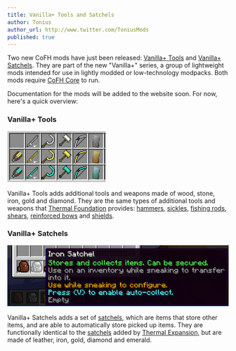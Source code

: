 ```yaml
---
title: Vanilla+ Tools and Satchels
author: Tonius
author_url: http://www.twitter.com/ToniusMods
published: true
---
```


Two new CoFH mods have just been released: [Vanilla+
Tools](https://minecraft.curseforge.com/projects/cofh-vanilla-tools) and
[Vanilla+
Satchels](https://minecraft.curseforge.com/projects/cofh-vanilla-satchels). They
are part of the new "Vanilla+" series, a group of lightweight mods intended for use
in lightly modded or low-technology modpacks. Both mods require [CoFH
Core](/docs/cofh-core-4/) to run.

Documentation for the mods will be added to the website soon. For now, here's a
quick overview:

### Vanilla+ Tools
![Vanilla+ Tools overview](/assets/images/posts/2018-06-01-vanillaplus-tools-and-satchels/tools.png)

Vanilla+ Tools adds additional tools and weapons made of wood, stone, iron, gold and
diamond. They are the same types of additional tools and weapons that [Thermal
Foundation](/docs/thermal-foundation/) provides:
[hammers](/docs/vanillaplus-tools/hammers/),
[sickles](/docs/vanillaplus-tools/sickles/), [fishing
rods](/docs/vanillaplus-tools/fishing-rods/),
[shears](/docs/vanillaplus-tools/shears/), [reinforced
bows](/docs/vanillaplus-tools/reinforced-bows/) and
[shields](/docs/vanillaplus-tools/shields/).

### Vanilla+ Satchels
![Vanilla+ Satchels overview](/assets/images/posts/2018-06-01-vanillaplus-tools-and-satchels/satchels.png)

Vanilla+ Satchels adds a set of [satchels](/docs/vanillaplus-satchels/satchel/),
which are items that store other items, and are able to automatically store
picked up items. They are functionally identical to the
[satchels](/docs/thermal-expansion/satchel/) added by [Thermal
Expansion](/docs/thermal-expansion/), but are made of leather, iron, gold,
diamond and emerald.

